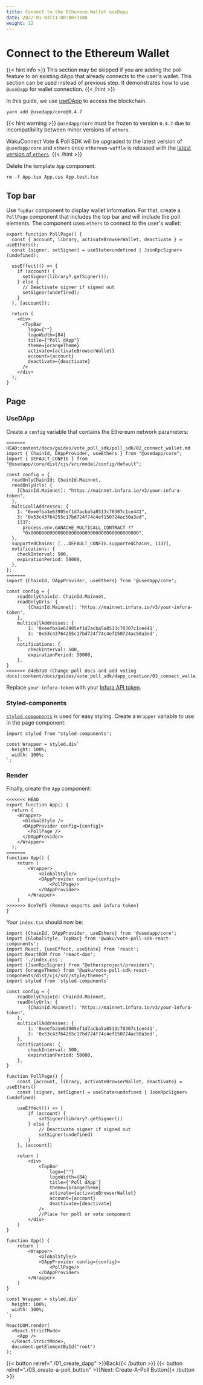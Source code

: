 ```yaml
---
title: Connect to the Ethereum Wallet useDapp
date: 2022-01-03T11:00:00+1100
weight: 12
---
```


# Connect to the Ethereum Wallet

{{< hint info >}}
This section may be skipped if you are adding the poll feature to an existing dApp
that already connects to the user's wallet.
This section can be used instead of previous step.
It demonstrates how to use `@useDapp` for wallet connection.
{{< /hint >}}

In this guide, we use [useDApp](https://usedapp.io/) to access the blockchain.

```shell
yarn add @usedapp/core@0.4.7
```

{{< hint warning >}}
`@usedapp/core` must be frozen to version `0.4.7` due to incompatibility between minor versions of `ethers`.

WakuConnect Vote & Poll SDK will be upgraded to the latest version of `@usedapp/core` and `ethers` once `ethereum-waffle`
is released with the [latest version of `ethers`](https://github.com/EthWorks/Waffle/pull/603).
{{< /hint >}}

Delete the template `App` component:

```shell
rm -f App.tsx App.css App.test.tsx
```

## Top bar

Use `TopBar` component to display wallet information.
For that, create a `PollPage` component that includes the top bar and will include the poll elements.
The component uses `ethers` to connect to the user's wallet:

```tsx
export function PollPage() {
  const { account, library, activateBrowserWallet, deactivate } = useEthers();
  const [signer, setSigner] = useState<undefined | JsonRpcSigner>(undefined);

  useEffect(() => {
    if (account) {
      setSigner(library?.getSigner());
    } else {
      // Deactivate signer if signed out
      setSigner(undefined);
    }
  }, [account]);

  return (
    <div>
      <TopBar
        logo={""}
        logoWidth={84}
        title={"Poll dApp"}
        theme={orangeTheme}
        activate={activateBrowserWallet}
        account={account}
        deactivate={deactivate}
      />
    </div>
  );
}
```

## Page

### UseDApp

Create a `config` variable that contains the Ethereum network parameters:

```tsx
<<<<<<< HEAD:content/docs/guides/vote_poll_sdk/poll_sdk/02_connect_wallet.md
import { ChainId, DAppProvider, useEthers } from "@usedapp/core";
import { DEFAULT_CONFIG } from "@usedapp/core/dist/cjs/src/model/config/default";

const config = {
  readOnlyChainId: ChainId.Mainnet,
  readOnlyUrls: {
    [ChainId.Mainnet]: "https://mainnet.infura.io/v3/your-infura-token",
  },
  multicallAddresses: {
    1: "0xeefba1e63905ef1d7acba5a8513c70307c1ce441",
    3: "0x53c43764255c17bd724f74c4ef150724ac50a3ed",
    1337:
      process.env.GANACHE_MULTICALL_CONTRACT ??
      "0x0000000000000000000000000000000000000000",
  },
  supportedChains: [...DEFAULT_CONFIG.supportedChains, 1337],
  notifications: {
    checkInterval: 500,
    expirationPeriod: 50000,
  },
};
=======
import {ChainId, DAppProvider, useEthers} from '@usedapp/core';

const config = {
    readOnlyChainId: ChainId.Mainnet,
    readOnlyUrls: {
        [ChainId.Mainnet]: 'https://mainnet.infura.io/v3/your-infura-token',
    },
    multicallAddresses: {
        1: '0xeefba1e63905ef1d7acba5a8513c70307c1ce441',
        3: '0x53c43764255c17bd724f74c4ef150724ac50a3ed',
    },
    notifications: {
        checkInterval: 500,
        expirationPeriod: 50000,
    },
}
>>>>>>> d4eb7a0 (Change poll docs and add voting docs):content/docs/guides/vote_poll_sdk/dapp_creation/03_connect_walle_useDapp.md
```

Replace `your-infura-token` with your [Infura API token](https://infura.io/docs/ethereum).

### Styled-components

[`styled-components`](https://styled-components.com/) is used for easy styling.
Create a `Wrapper` variable to use in the page component:

```tsx
import styled from "styled-components";

const Wrapper = styled.div`
  height: 100%;
  width: 100%;
`;
```

### Render

Finally, create the `App` component:

```tsx
<<<<<<< HEAD
export function App() {
  return (
    <Wrapper>
      <GlobalStyle />
      <DAppProvider config={config}>
        <PollPage />
      </DAppProvider>
    </Wrapper>
  );
=======
function App() {
    return (
        <Wrapper>
            <GlobalStyle/>
            <DAppProvider config={config}>
                <PollPage/>
            </DAppProvider>
        </Wrapper>
    )
>>>>>>> 8ce7ef5 (Remove exports and infura token)
}
```

Your `index.tsx` should now be:

```tsx
import {ChainId, DAppProvider, useEthers} from '@usedapp/core';
import {GlobalStyle, TopBar} from '@waku/vote-poll-sdk-react-components';
import React, {useEffect, useState} from 'react';
import ReactDOM from 'react-dom';
import './index.css';
import {JsonRpcSigner} from "@ethersproject/providers";
import {orangeTheme} from "@waku/vote-poll-sdk-react-components/dist/cjs/src/style/themes";
import styled from 'styled-components'

const config = {
    readOnlyChainId: ChainId.Mainnet,
    readOnlyUrls: {
        [ChainId.Mainnet]: 'https://mainnet.infura.io/v3/your-infura-token',
    },
    multicallAddresses: {
        1: '0xeefba1e63905ef1d7acba5a8513c70307c1ce441',
        3: '0x53c43764255c17bd724f74c4ef150724ac50a3ed',
    },
    notifications: {
        checkInterval: 500,
        expirationPeriod: 50000,
    },
}

function PollPage() {
    const {account, library, activateBrowserWallet, deactivate} = useEthers()
    const [signer, setSigner] = useState<undefined | JsonRpcSigner>(undefined)

    useEffect(() => {
        if (account) {
            setSigner(library?.getSigner())
        } else {
            // Deactivate signer if signed out
            setSigner(undefined)
        }
    }, [account])

    return (
        <div>
            <TopBar
                logo={""}
                logoWidth={84}
                title={'Poll dApp'}
                theme={orangeTheme}
                activate={activateBrowserWallet}
                account={account}
                deactivate={deactivate}
            />
            //Place for poll or vote component
        </div>
    )
}

function App() {
    return (
        <Wrapper>
            <GlobalStyle/>
            <DAppProvider config={config}>
                <PollPage/>
            </DAppProvider>
        </Wrapper>
    )
}

const Wrapper = styled.div`
  height: 100%;
  width: 100%;
`;

ReactDOM.render(
  <React.StrictMode>
    <App />
  </React.StrictMode>,
  document.getElementById("root")
);
```

{{< button relref="./01_create_dapp"  >}}Back{{< /button >}}
{{< button relref="./03_create-a-poll_button"  >}}Next: Create-A-Poll Button{{< /button >}}
